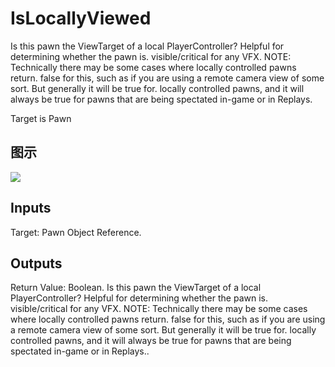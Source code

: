 # IsLocallyViewed

Is this pawn the ViewTarget of a local PlayerController? Helpful for determining whether the pawn is. visible/critical for any VFX. NOTE: Technically there may be some cases where locally controlled pawns return. false for this, such as if you are using a remote camera view of some sort. But generally it will be true for. locally controlled pawns, and it will always be true for pawns that are being spectated in-game or in Replays.

Target is Pawn

## 图示

![]($-20221218-20192474.png)

## Inputs

Target: Pawn Object Reference.  

## Outputs

Return Value: Boolean. Is this pawn the ViewTarget of a local PlayerController? Helpful for determining whether the pawn is. visible/critical for any VFX. NOTE: Technically there may be some cases where locally controlled pawns return. false for this, such as if you are using a remote camera view of some sort. But generally it will be true for. locally controlled pawns, and it will always be true for pawns that are being spectated in-game or in Replays..

